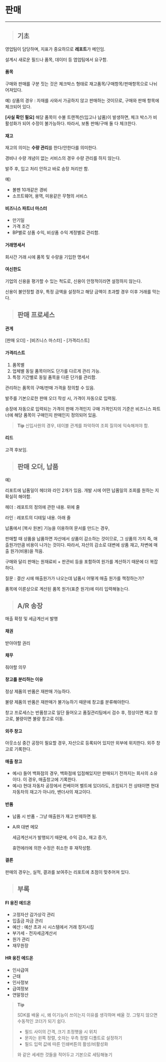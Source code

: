 # 판매

***

> ## 기초

영업팀이 담당하며, 지표가 중요하므로 **레포트**가 메인임. 

설계시 새로운 필드나 품목, 데이터 등 엽업팀에서 요구함.

#### 품목

구매와 판매를 구분 짓는 것은 체크박스 형태로 재고품목/구매항목/판매항목으로 나뉘어져있다.

예) 상품의 경우 : 자재를 사와서 가공하지 않고 판매하는 것이므로, 구매와 판매 항목에 체크되어 있다.

**[사실 확인 필요]** 해당 품목이 수불 트랜젝션(입고나 납품)이 발생하면, 체크 박스가 비활성화가 되어 수정이 불가능하다. 따라서, 보통 판매/구매 둘 다 체크한다.

#### 재고

재고의 의미는 **수량 관리**를 한다/안한다를 의미한다.

경비나 수량 개념이 없는 서비스의 경우 수량 관리를 하지 않는다.

발주 후, 입고 처리 안하고 바로 송장 처리만 함.

예)

- 볼펜 10개같은 경비
- 소프트웨어, 용역, 미용같은 무형의 서비스

#### 비즈니스 파트너 마스터

- 만기일
- 가격 조건
- BP별로 상품 수익, 비상품 수익 계정별로 관리함.

#### 거래명세서

회사간 거래 시에 품목 및 수량을 기입한 명세서

#### 여신한도

기업의 신용을 평가할 수 있는 척도로, 신용이 안정적이라면 설정하지 않는다.

신용이 불안정할 경우, 특정 금액을 설정하고 해당 금액이 초과할 경우 이후 거래를 막는다.



> ##  판매 프로세스

#### 관게

[판매 오더] - [비즈니스 마스터] - [가격리스트]

#### 가격리스트

1. 품목별
2. 업체별 동일 품목이어도 단가를 다르게 관리 가능.
3. 특정 기간별로 동일 품목을 다른 단가를 관리함.

관리하는 품목의 구매/판매 가격을 정의할 수 있음.

발주를 기본으로한 판매 오더 작성 시, 가격이 자동으로 입력됨.

송장에 자동으로 입력되는 가격이 판매 가격인지 구매 가격인지의 기준은 비즈니스 파트너에 해당 품목이 구매인지 판매인지 정의되어 있음.

> **Tip** 신입사원의 경우, 테이블 관계를 파악하여 조회 질의에 익숙해져야 함.

#### 리드

고객 후보임.



> ## 판매 오더, 납품

예)

리포트에 납품일이 헤더와 라인 2개가 있음. 개발 시에 어떤 납품일의 조회를 원하는 지 확실히 해야함.

헤더 : 레포트의 정의에 관한 내용. 위에 줄

라인 : 레포트의 디테일 내용. 아래 줄



납품에서 [복사 원본] 기능을 이용하여 문서를 만드는 경우, 

판매할 때 상품을 납품하면 자산에서 상품이 감소하는 것이므로, 그 상품의 가치 즉, 매출원가만큼 비용이 나가는 것이다. 따라서, 자산의 감소로 대변에 상품 재고, 차변에 매출 원가(비용)을 적음.

구매와 달리 판매는 원재료비 + 판관비 등을 포함하여 원가를 계산하기 때문에 더 복잡하다.

질문 : 결산 시에 매출원가가 나오는데 납품시 어떻게 매출 원가를 책정하는가?

품목에 이론상으로 계산된 품목 원가(표준 원가)에 미리 입력해놓는다.



> ## A/R 송장

매출 확정 및 세금계산서 발행

#### 채권

받아야할 권리

#### 채무

줘야할 의무

#### 창고를 분리하는 이유

정상 제품의 반품은 재판매 가능하다.

불량 제품의 반품은 재판매가 불가능하기 때문에 창고를 분류해야한다.

창고 프로세스는 반품창고로 일단 들어오고 품질관리팀에서 검수 후, 정상이면 재고 창고로, 불량이면 불량 창고로 이동.

#### 외주 창고

아웃소싱 중간 공정이 필요할 경우, 자산으로 등록되어 있지만 외부에 위치한다. 외주 창고로 기록한다.

#### 매출 창고

- 예시) 들어 백화점의 경우, 백화점에 입점해있지만 판매되기 전까지는 회사의 소유이다. 이 경우, 매출창고에 기록한다.
- 예시) 현대 자동차 공장에서 컨베이어 벨트에 있더라도, 조립되기 전 상태이면 현대자동차의 재고가 아니라, 밴더사의 재고이다.

#### 반품

- 납품 시 반품 - 그냥 매출원가  재고 반제하면 됨.

- A/R 대변 메모 

  세금계산서가 발행되기 때문에, 수익 감소, 재고 증가, 

  휴먼에러에 의한 수정은 취소한 후 재작성함.

#### 결론

판매의 경우는, 실적, 결과를 보여주는 리포트에 초점이 맞추어져 있다.



> ## 부록

#### FI 웅진 에드온

- 고정자산 감가상각 관리
- 입출금 자금 관리
- 예산 : 예산 초과 시 시스템에서 거래 정지시킴
- 부가세 - 전자세금계산서
- 원가 관리
- 재무원장

#### HR 웅진 에드온

- 인사급여
- 근태
- 인사정보
- 급여정보
- 연말정산

> **Tip** 
>
> SDK를 배울 시, 왜 이기능이 쓰이는지 이유를 생각하며 배울 것. 그렇지 않으면 수동적인 코더가 되기 쉽다.
>
> - 필드 사이의 간격, 크기 조정햇을 시 위치
> - 문자는 왼쪽 정렬, 숫자는 우측 정렬 디폴트로 설정하기
> - 필드 입력 값에 따른 인쇄버튼의 활성/비활성화
>
> 와 같은 세세한 것들을 적어두고 기본으로 세팅해놓기